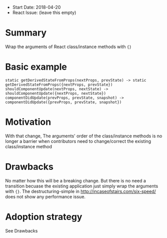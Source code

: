- Start Date: 2018-04-20
- React Issue: (leave this empty)

# Summary

Wrap the arguments of React class/instance methods with `{}`

# Basic example

```
static getDerivedStateFromProps(nextProps, prevState) -> static getDerivedStateFromProps({nextProps, prevState})
shouldComponentUpdate(nextProps, nextState) -> shouldComponentUpdate({nextProps, nextState})
componentDidUpdate(prevProps, prevState, snapshot) -> componentDidUpdate({prevProps, prevState, snapshot})
```

# Motivation

With that change, The arguments' order of the class/instance methods is no longer a barrier when contributors need to change/correct the existing class/instance method

# Drawbacks

No matter how this will be a breaking change. But there is no need a transition becuase the existing application just simply wrap the arguments with `{}`.
The destructuring-simple in http://incaseofstairs.com/six-speed/ does not show any performance issue.

# Adoption strategy

See Drawbacks
